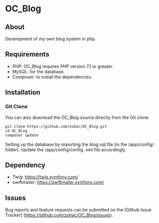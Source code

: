 # OC_Blog

## About

Development of my own blog system in php.

## Requirements

* PHP: OC_Blog requires PHP version 7.1 or greater.
* MySQL: for the database.
* Composer: to install the dependencies.

## Installation

### Git Clone
You can also download the OC_Blog source directly from the Git clone:

    git clone https://github.com/zohac/OC_Blog.git
    cd OC_Blog
    composer update

Setting up the database by importing the blog.sql file (in the /app/config/ folder).
Update the /app/config/config. xml file accordingly.

## Dependency

* Twig: https://twig.symfony.com/
* swiftmailer: https://swiftmailer.symfony.com/

## Issues

Bug reports and feature requests can be submitted on the [Github Issue Tracker] (https://github.com/zohac/OC_Blog/issues).
